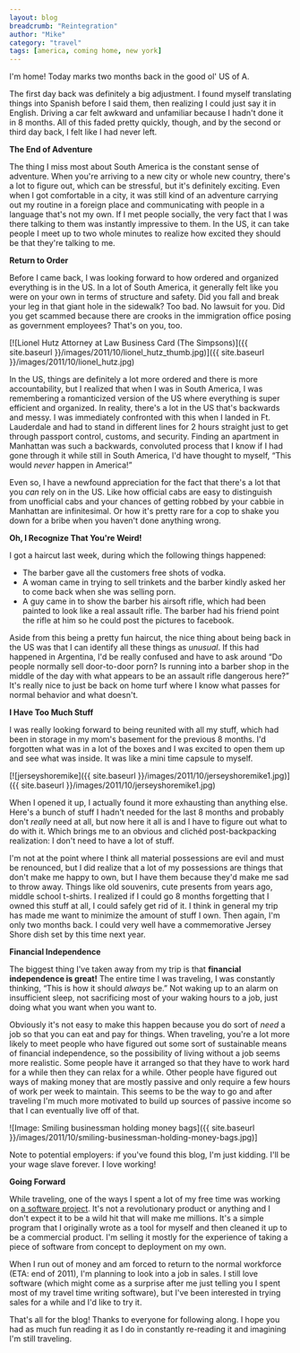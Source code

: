 ```yaml
---
layout: blog
breadcrumb: "Reintegration"
author: "Mike"
category: "travel"
tags: [america, coming home, new york]
---
```


I'm home! Today marks two months back in the good ol' US of A.

The first day back was definitely a big adjustment. I found myself translating things into Spanish before I said them, then realizing I could just say it in English. Driving a car felt awkward and unfamiliar because I hadn't done it in 8 months. All of this faded pretty quickly, though, and by the second or third day back, I felt like I had never left.<!--more-->

**The End of Adventure**

The thing I miss most about South America is the constant sense of adventure. When you're arriving to a new city or whole new country, there's a lot to figure out, which can be stressful, but it's definitely exciting. Even when I got comfortable in a city, it was still kind of an adventure carrying out my routine in a foreign place and communicating with people in a language that's not my own. If I met people socially, the very fact that I was there talking to them was instantly impressive to them. In the US, it can take people I meet up to two whole minutes to realize how excited they should be that they're talking to me.

**Return to Order**

Before I came back, I was looking forward to how ordered and organized everything is in the US. In a lot of South America, it generally felt like you were on your own in terms of structure and safety. Did you fall and break your leg in that giant hole in the sidewalk? Too bad. No lawsuit for you. Did you get scammed because there are crooks in the immigration office posing as government employees? That's on you, too.

[![Lionel Hutz Attorney at Law Business Card (The Simpsons)]({{ site.baseurl }}/images/2011/10/lionel_hutz_thumb.jpg)]({{ site.baseurl }}/images/2011/10/lionel_hutz.jpg)

In the US, things are definitely a lot more ordered and there is more accountability, but I realized that when I was in South America, I was remembering a romanticized version of the US where everything is super efficient and organized. In reality, there's a lot in the US that's backwards and messy. I was immediately confronted with this when I landed in Ft. Lauderdale and had to stand in different lines for 2 hours straight just to get through passport control, customs, and security. Finding an apartment in Manhattan was such a backwards, convoluted process that I know if I had gone through it while still in South America, I'd have thought to myself, “This would *never* happen in America!”

Even so, I have a newfound appreciation for the fact that there's a lot that you *can* rely on in the US. Like how official cabs are easy to distinguish from unofficial cabs and your chances of getting robbed by your cabbie in Manhattan are infinitesimal. Or how it's pretty rare for a cop to shake you down for a bribe when you haven't done anything wrong.

**Oh, I Recognize That You're Weird!**

I got a haircut last week, during which the following things happened:

* The barber gave all the customers free shots of vodka.
* A woman came in trying to sell trinkets and the barber kindly asked her to come back when she was selling porn.
* A guy came in to show the barber his airsoft rifle, which had been painted to look like a real assault rifle. The barber had his friend point the rifle at him so he could post the pictures to facebook.

Aside from this being a pretty fun haircut, the nice thing about being back in the US was that I can identify all these things as *unusual*. If this had happened in Argentina, I'd be really confused and have to ask around “Do people normally sell door-to-door porn? Is running into a barber shop in the middle of the day with what appears to be an assault rifle dangerous here?” It's really nice to just be back on home turf where I know what passes for normal behavior and what doesn't.

**I Have Too Much Stuff**

I was really looking forward to being reunited with all my stuff, which had been in storage in my mom's basement for the previous 8 months. I'd forgotten what was in a lot of the boxes and I was excited to open them up and see what was inside. It was like a mini time capsule to myself.

[![jerseyshoremike]({{ site.baseurl }}/images/2011/10/jerseyshoremike1.jpg)]({{ site.baseurl }}/images/2011/10/jerseyshoremike1.jpg)

When I opened it up, I actually found it more exhausting than anything else. Here's a bunch of stuff I hadn't needed for the last 8 months and probably don't *really* need at all, but now here it all is and I have to figure out what to do with it. Which brings me to an obvious and clichéd post-backpacking realization: I don't need to have a lot of stuff.

I'm not at the point where I think all material possessions are evil and must be renounced, but I did realize that a lot of my possessions are things that don't make me happy to own, but I have them because they'd make me sad to throw away. Things like old souvenirs, cute presents from years ago, middle school t-shirts. I realized if I could go 8 months forgetting that I owned this stuff at all, I could safely get rid of it. I think in general my trip has made me want to minimize the amount of stuff I own. Then again, I'm only two months back. I could very well have a commemorative Jersey Shore dish set by this time next year.

**Financial Independence**

The biggest thing I've taken away from my trip is that **financial independence is great!** The entire time I was traveling, I was constantly thinking, “This is how it should *always* be.” Not waking up to an alarm on insufficient sleep, not sacrificing most of your waking hours to a job, just doing what you want when you want to.

Obviously it's not easy to make this happen because you do sort of *need* a job so that you can eat and pay for things. When traveling, you're a lot more likely to meet people who have figured out some sort of sustainable means of financial independence, so the possibility of living without a job seems more realistic. Some people have it arranged so that they have to work hard for a while then they can relax for a while. Other people have figured out ways of making money that are mostly passive and only require a few hours of work per week to maintain. This seems to be the way to go and after traveling I'm much more motivated to build up sources of passive income so that I can eventually live off of that.

![Image: Smiling businessman holding money bags]({{ site.baseurl }}/images/2011/10/smiling-businessman-holding-money-bags.jpg)]

Note to potential employers: if you've found this blog, I'm just kidding. I'll be your wage slave forever. I love working!

**Going Forward**

While traveling, one of the ways I spent a lot of my free time was working on [a software project](http://www.allyourtexts.com). It's not a revolutionary product or anything and I don't expect it to be a wild hit that will make me millions. It's a simple program that I originally wrote as a tool for myself and then cleaned it up to be a commercial product. I'm selling it mostly for the experience of taking a piece of software from concept to deployment on my own.

When I run out of money and am forced to return to the normal workforce (ETA: end of 2011), I'm planning to look into a job in sales. I still love software (which might come as a surprise after me just telling you I spent most of my travel time writing software), but I've been interested in trying sales for a while and I'd like to try it.

That's all for the blog! Thanks to everyone for following along. I hope you had as much fun reading it as I do in constantly re-reading it and imagining I'm still traveling.